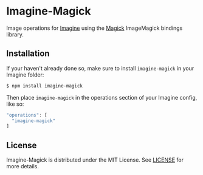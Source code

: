 # Imagine-Magick

Image operations for [Imagine](https://github.com/brewster/imagine) using the 
[Magick](https://github.com/brewster/magick) ImageMagick bindings library.

## Installation

If your haven't already done so, make sure to install `imagine-magick` in your
Imagine folder:

``` bash
$ npm install imagine-magick
```

Then place `imagine-magick` in the operations section of your Imagine config,
like so:

``` javascript
"operations": [
  "imagine-magick"
]
```

## License

Imagine-Magick is distributed under the MIT License. See
[LICENSE](https://github.com/brewster/imagine-magick/blob/master/LICENSE) for
more details.
